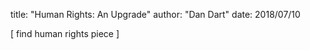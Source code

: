 title: "Human Rights: An Upgrade"
author: "Dan Dart"
date: 2018/07/10

[ find human rights piece ]

